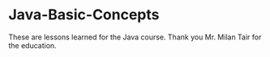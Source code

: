# Java-Basic-Concepts
These are lessons learned for the Java course. Thank you Mr. Milan Tair for the education.
